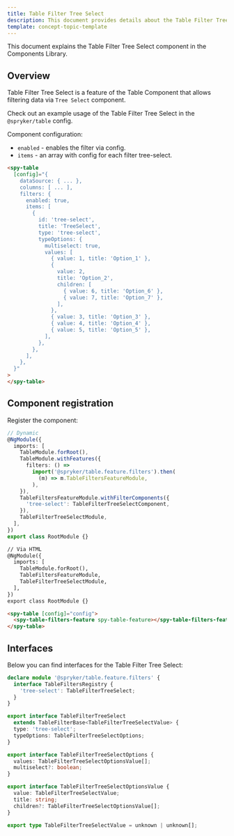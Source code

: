 ```yaml
---
title: Table Filter Tree Select
description: This document provides details about the Table Filter Tree Select component in the Components Library.
template: concept-topic-template
---
```


This document explains the Table Filter Tree Select component in the Components Library.

## Overview

Table Filter Tree Select is a feature of the Table Component that allows filtering data via `Tree Select` component.

Check out an example usage of the Table Filter Tree Select in the `@spryker/table` config.

Component configuration:

- `enabled` - enables the filter via config.  
- `items` - an array with config for each filter tree-select.  

```html
<spy-table 
  [config]="{
    dataSource: { ... },
    columns: [ ... ],
    filters: {
      enabled: true,
      items: [
        {
          id: 'tree-select',
          title: 'TreeSelect',
          type: 'tree-select',
          typeOptions: {
            multiselect: true,
            values: [
              { value: 1, title: 'Option_1' },
              {
                value: 2,
                title: 'Option_2',
                children: [
                  { value: 6, title: 'Option_6' },
                  { value: 7, title: 'Option_7' },
                ],
              },
              { value: 3, title: 'Option_3' },
              { value: 4, title: 'Option_4' },
              { value: 5, title: 'Option_5' },
            ],
          },
        },
      ],
    },                                                                                           
  }"
>
</spy-table>
```

## Component registration

Register the component:

```ts
// Dynamic
@NgModule({
  imports: [
    TableModule.forRoot(),
    TableModule.withFeatures({
      filters: () =>
        import('@spryker/table.feature.filters').then(
          (m) => m.TableFiltersFeatureModule,
        ),    
    }),
    TableFiltersFeatureModule.withFilterComponents({
      'tree-select': TableFilterTreeSelectComponent,
    }),
    TableFilterTreeSelectModule,
  ],
})
export class RootModule {}
```

```html
// Via HTML
@NgModule({
  imports: [
    TableModule.forRoot(),
    TableFiltersFeatureModule,
    TableFilterTreeSelectModule,
  ],
})
export class RootModule {}

<spy-table [config]="config">
  <spy-table-filters-feature spy-table-feature></spy-table-filters-feature>
</spy-table>
```

## Interfaces

Below you can find interfaces for the Table Filter Tree Select:

```ts
declare module '@spryker/table.feature.filters' {
  interface TableFiltersRegistry {
    'tree-select': TableFilterTreeSelect;
  }
}

export interface TableFilterTreeSelect
  extends TableFilterBase<TableFilterTreeSelectValue> {
  type: 'tree-select';
  typeOptions: TableFilterTreeSelectOptions;
}

export interface TableFilterTreeSelectOptions {
  values: TableFilterTreeSelectOptionsValue[];
  multiselect?: boolean;
}

export interface TableFilterTreeSelectOptionsValue {
  value: TableFilterTreeSelectValue;
  title: string;
  children?: TableFilterTreeSelectOptionsValue[];
}

export type TableFilterTreeSelectValue = unknown | unknown[];
```
